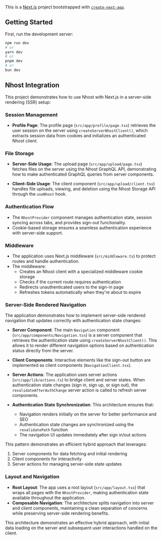 This is a [Next.js](https://nextjs.org) project bootstrapped with [`create-next-app`](https://nextjs.org/docs/app/api-reference/cli/create-next-app).

## Getting Started

First, run the development server:

```bash
npm run dev
# or
yarn dev
# or
pnpm dev
# or
bun dev
```

## Nhost Integration

This project demonstrates how to use Nhost with Next.js in a server-side rendering (SSR) setup:

### Session Management

- **Profile Page**: The profile page (`src/app/profile/page.tsx`) retrieves the user session on the server using `createServerNhostClient()`, which extracts session data from cookies and initializes an authenticated Nhost client.

### File Storage

- **Server-Side Usage**: The upload page (`src/app/upload/page.tsx`) fetches files on the server using the Nhost GraphQL API, demonstrating how to make authenticated GraphQL queries from server components.

- **Client-Side Usage**: The client component (`src/app/upload/client.tsx`) handles file uploads, viewing, and deletion using the Nhost Storage API through the `useNhost` hook.

### Authentication Flow

- The `NhostProvider` component manages authentication state, session syncing across tabs, and provides sign-out functionality.
- Cookie-based storage ensures a seamless authentication experience with server-side support.

### Middleware

- The application uses Next.js middleware (`src/middleware.ts`) to protect routes and handle authentication.
- The middleware:
  - Creates an Nhost client with a specialized middleware cookie storage
  - Checks if the current route requires authentication
  - Redirects unauthenticated users to the sign-in page
  - Refreshes tokens automatically when they're about to expire

### Server-Side Rendered Navigation

The application demonstrates how to implement server-side rendered navigation that updates correctly with authentication state changes:

- **Server Component**: The main `Navigation` component (`src/app/components/Navigation.tsx`) is a server component that retrieves the authentication state using `createServerNhostClient()`. This allows it to render different navigation options based on authentication status directly from the server.

- **Client Components**: Interactive elements like the sign-out button are implemented as client components (`NavigationClient.tsx`).

- **Server Actions**: The application uses server actions (`src/app/lib/actions.ts`) to bridge client and server states. When authentication state changes (sign in, sign up, or sign out), the `revalidateAfterAuthChange` server action is called to refresh server components.

- **Authentication State Synchronization**: This architecture ensures that:
  - Navigation renders initially on the server for better performance and SEO
  - Authentication state changes are synchronized using the `revalidatePath` function
  - The navigation UI updates immediately after sign in/out actions

This pattern demonstrates an efficient hybrid approach that leverages:

1. Server components for data fetching and initial rendering
2. Client components for interactivity
3. Server actions for managing server-side state updates

### Layout and Navigation

- **Root Layout**: The app uses a root layout (`src/app/layout.tsx`) that wraps all pages with the `NhostProvider`, making authentication state available throughout the application.
- **Composable Navigation**: The architecture splits navigation into server and client components, maintaining a clean separation of concerns while preserving server-side rendering benefits.

This architecture demonstrates an effective hybrid approach, with initial data loading on the server and subsequent user interactions handled on the client.
